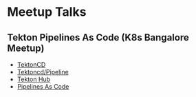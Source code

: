 # Meetup Talks

## Tekton Pipelines As Code (K8s Bangalore Meetup)

* [TektonCD](https://github.com/tektoncd)
* [Tektoncd/Pipeline](https://github.com/tektoncd/pipeline)
* [Tekton Hub](https://hub.tekton.dev)
* [Pipelines As Code](https://github.com/openshift-pipelines/pipelines-as-code)
